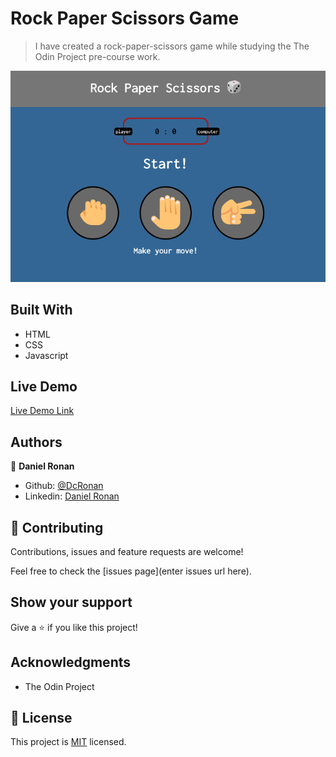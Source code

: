 # Rock Paper Scissors Game

> I have created a rock-paper-scissors game while studying the The Odin Project pre-course work.

![screenshot](images/screenshot.png)

## Built With

- HTML
- CSS
- Javascript

## Live Demo

[Live Demo Link](https://dcronan.github.io/rock-paper-scissors/)


## Authors

👤 **Daniel Ronan**

- Github: [@DcRonan](https://github.com/DcRonan)
- Linkedin: [Daniel Ronan](https://www.linkedin.com/in/danronan10/)

## 🤝 Contributing

Contributions, issues and feature requests are welcome!

Feel free to check the [issues page](enter issues url here).

## Show your support

Give a ⭐️ if you like this project!

## Acknowledgments

- The Odin Project

## 📝 License

This project is [MIT](lic.url) licensed.
